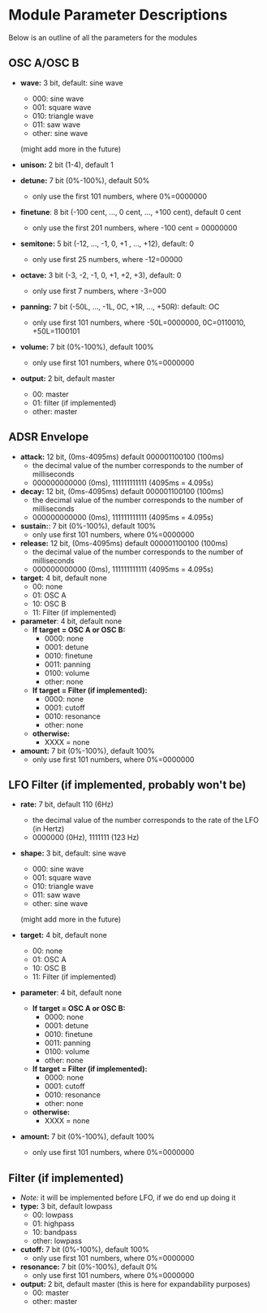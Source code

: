 # Module Parameter Descriptions

Below is an outline of all the parameters for the modules

## OSC A/OSC B
* **wave:** 3 bit, default: sine wave
    * 000: sine wave
    * 001: square wave
    * 010: triangle wave
    * 011: saw wave
    * other: sine wave
    
    (might add more in the future)
* **unison:** 2 bit (1-4), default 1
* **detune:** 7 bit (0%-100%), default 50%
    * only use the first 101 numbers, where 0%=0000000
* **finetune**: 8 bit (-100 cent, ..., 0 cent, ..., +100 cent), default 0 cent
    * only use the first 201 numbers, where -100 cent = 00000000
* **semitone:** 5 bit (-12, ..., -1, 0, +1 , ..., +12), default: 0
    * only use first 25 numbers, where -12=00000
* **octave:** 3 bit (-3, -2, -1, 0, +1, +2, +3), default: 0
    * only use first 7 numbers, where -3=000
* **panning:** 7 bit (-50L, ..., -1L, 0C, +1R, ..., +50R): default: OC
    * only use first 101 numbers, where -50L=0000000, 0C=0110010, +50L=1100101
* **volume:** 7 bit (0%-100%), default 100%
    * only use first 101 numbers, where 0%=0000000
* **output:** 2 bit, default master
    * 00: master
    * 01: filter (if implemented)
    * other: master

## ADSR Envelope
* **attack:** 12 bit, (0ms-4095ms) default 000001100100 (100ms)
    * the decimal value of the number corresponds to the number of milliseconds
    * 000000000000 (0ms), 111111111111 (4095ms = 4.095s)
* **decay:** 12 bit, (0ms-4095ms) default 000001100100 (100ms)
    * the decimal value of the number corresponds to the number of milliseconds
    * 000000000000 (0ms), 111111111111 (4095ms = 4.095s)
* **sustain:**: 7 bit (0%-100%), default 100%
    * only use first 101 numbers, where 0%=0000000
* **release:** 12 bit, (0ms-4095ms) default 000001100100 (100ms)
    * the decimal value of the number corresponds to the number of milliseconds
    * 000000000000 (0ms), 111111111111 (4095ms = 4.095s)
* **target:** 4 bit, default none
    * 00: none
    * 01: OSC A
    * 10: OSC B
    * 11: Filter (if implemented)
* **parameter**: 4 bit, default none
    * **If target = OSC A or OSC B:**
        * 0000: none
        * 0001: detune
        * 0010: finetune
        * 0011: panning
        * 0100: volume
        * other: none
    * **If target = Filter (if implemented):**
        * 0000: none
        * 0001: cutoff
        * 0010: resonance
        * other: none
    * **otherwise:**
        * XXXX = none
* **amount:** 7 bit (0%-100%), default 100%
    * only use first 101 numbers, where 0%=0000000

## LFO Filter (if implemented, probably won't be)
* **rate:** 7 bit, default 110 (6Hz)
    * the decimal value of the number corresponds to the rate of the LFO (in Hertz)
    * 0000000 (0Hz), 1111111 (123 Hz)
* **shape:** 3 bit, default: sine wave
    * 000: sine wave
    * 001: square wave
    * 010: triangle wave
    * 011: saw wave
    * other: sine wave
    
    (might add more in the future)
* **target:** 4 bit, default none
    * 00: none
    * 01: OSC A
    * 10: OSC B
    * 11: Filter (if implemented)
* **parameter**: 4 bit, default none
    * **If target = OSC A or OSC B:**
        * 0000: none
        * 0001: detune
        * 0010: finetune
        * 0011: panning
        * 0100: volume
        * other: none
    * **If target = Filter (if implemented):**
        * 0000: none
        * 0001: cutoff
        * 0010: resonance
        * other: none
    * **otherwise:**
        * XXXX = none
* **amount:** 7 bit (0%-100%), default 100%
    * only use first 101 numbers, where 0%=0000000

## Filter (if implemented)
* *Note:* it will be implemented before LFO, if we do end up doing it
* **type:** 3 bit, default lowpass
    * 00: lowpass
    * 01: highpass
    * 10: bandpass
    * other: lowpass
* **cutoff:** 7 bit (0%-100%), default 100%
    * only use first 101 numbers, where 0%=0000000
* **resonance:** 7 bit (0%-100%), default 0%
    * only use first 101 numbers, where 0%=0000000
* **output:** 2 bit, default master (this is here for expandability purposes)
    * 00: master
    * other: master
